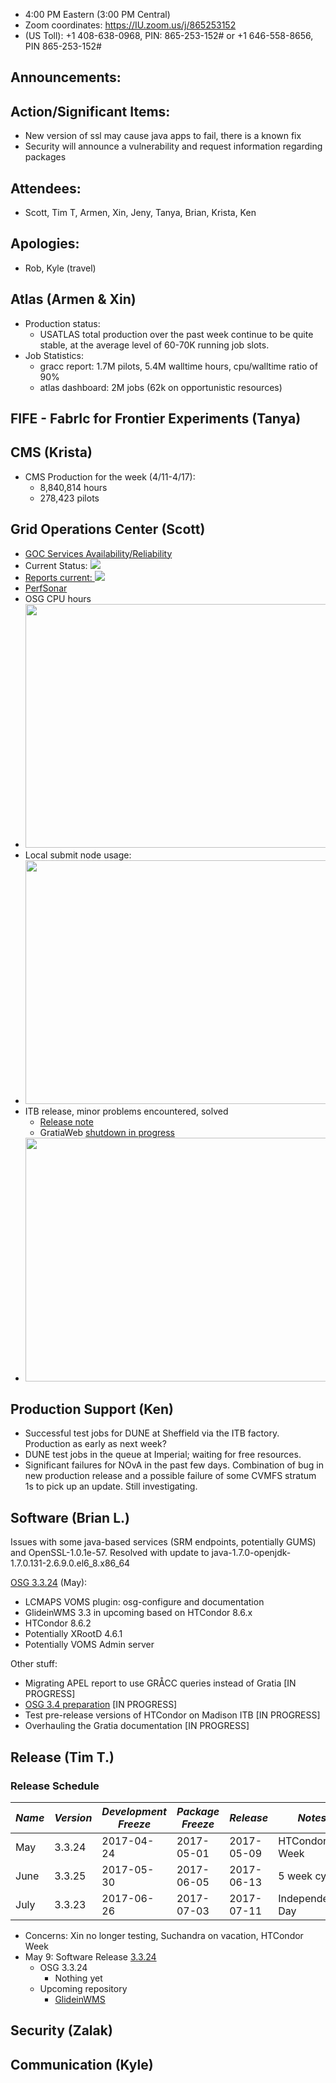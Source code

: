    * 4:00 PM Eastern (3:00 PM Central)
   * Zoom coordinates: https://IU.zoom.us/j/865253152
   * (US Toll): +1 408-638-0968, PIN: 865-253-152# or +1 646-558-8656, PIN 865-253-152#

## Announcements: 

## Action/Significant Items:  
   * New version of ssl may cause java apps to fail, there is a known fix
   * Security will announce a vulnerability and request information regarding packages
   
## Attendees: 
   * Scott, Tim T, Armen, Xin, Jeny, Tanya, Brian, Krista, Ken

## Apologies: 
   * Rob, Kyle (travel)

## Atlas (Armen & Xin) 
   * Production status:
     * USATLAS total production over the past week continue to be quite stable, at the average level of 60-70K running job slots.
   * Job Statistics: 
     * gracc report: 1.7M pilots, 5.4M walltime hours, cpu/walltime ratio of 90%
     * atlas dashboard: 2M jobs (62k on opportunistic resources)

## FIFE - FabrIc for Frontier Experiments (Tanya)




## CMS (Krista)
   * CMS Production for the week (4/11-4/17):
      * 8,840,814 hours
      * 278,423 pilots

      
## Grid Operations Center (Scott)
   * [GOC Services Availability/Reliability](http://tinyurl.com/pre26vw)
   * Current Status: [<img src="http://monitor.grid.iu.edu/availability/production_status.png">](http://monitor.grid.iu.edu/availability/production.html)
   * <a href="http://reports.grid.iu.edu/reports/">Reports current: <img src="http://steige.grid.iu.edu/steige/status_reports.png"></a>
   * [PerfSonar](http://maddash.aglt2.org/maddash-webui/index.cgi?dashboard=OSG\%20Grid\%20Operations\%20Center\%20Test\%20Mesh\%20Config)
   * OSG CPU hours
   * <img src="http://tinyurl.com/maov9o7" width='630' height='390'  /><br>
   * Local submit node usage:
   * <img src="http://steige.grid.iu.edu/steige/18Apr2017.osg-flock.png" width='630' height='390'  /><br>
   * ITB release, minor problems encountered, solved
      * [Release note](http://osggoc.blogspot.com/2017/04/goc-service-update-tuesday-april-25th.html)
      * GratiaWeb [shutdown in progress](http://osggoc.blogspot.com/2017/04/gratiaweb-to-gracc-transition.html)
   * <img src="http://steige.grid.iu.edu/steige/hours_latest.png" width='630' height='390'  /><br>
   
## Production Support (Ken)
   
   * Successful test jobs for DUNE at Sheffield via the ITB factory. Production as early as next week?
   * DUNE test jobs in the queue at Imperial; waiting for free resources.
   * Significant failures for NOvA in the past few days. Combination of bug in new production release and a possible failure of some CVMFS stratum 1s to pick up an update. Still investigating.
   
## Software (Brian L.)


Issues with some java-based services (SRM endpoints, potentially GUMS) and OpenSSL-1.0.1e-57. Resolved with update to java-1.7.0-openjdk-1.7.0.131-2.6.9.0.el6_8.x86_64  

[OSG 3.3.24](https://jira.opensciencegrid.org/issues/?filter=16358) (May):  

-   LCMAPS VOMS plugin: osg-configure and documentation
-   GlideinWMS 3.3 in upcoming based on HTCondor 8.6.x
-   HTCondor 8.6.2
-   Potentially XRootD 4.6.1
-   Potentially VOMS Admin server

Other stuff:  

-   Migrating APEL report to use GR&Aring;CC queries instead of Gratia [IN PROGRESS]
-   [OSG 3.4 preparation](https://jira.opensciencegrid.org/browse/SOFTWARE-2329) [IN PROGRESS]
-   Test pre-release versions of HTCondor on Madison ITB [IN PROGRESS]
-   Overhauling the Gratia documentation [IN PROGRESS]


## Release (Tim T.)
### Release Schedule
| *Name* | *Version* | *Development Freeze* | *Package Freeze* | *Release* | *Notes* |
| ------ | --------- | -------------------- | ---------------- | --------- | ------- |
| May | 3.3.24 | 2017-04-24 | 2017-05-01 | 2017-05-09 | HTCondor Week |
| June | 3.3.25 | 2017-05-30 | 2017-06-05 | 2017-06-13 | 5 week cycle |
| July | 3.3.23 | 2017-06-26 | 2017-07-03 | 2017-07-11 | Independence Day |
   * Concerns: Xin no longer testing, Suchandra on vacation, HTCondor Week
   * May 9: Software Release [3.3.24](https://jira.opensciencegrid.org/issues/?filter=15254&jql=project%20%3D%20SOFTWARE%20AND%20labels%20%3D%203.3.24%20ORDER%20BY%20status%20ASC%2C%20priority%20DESC%2C%20assignee%20ASC)
      * OSG 3.3.24
         * Nothing yet
      * Upcoming repository
         * [GlideinWMS](http://glideinwms.fnal.gov/doc.v3_3_2/history.html#development)

## Security (Zalak)





## Communication (Kyle)


